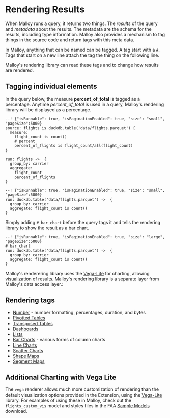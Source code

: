  # Rendering Results

When Malloy runs a query, it returns two things.  The *results* of the query and *metadata* about the results.  The metadata are the schema for the results, including type information.  Malloy also provides a mechanism to tag things in the source code and return tags with this meta data. 

In Malloy, anything that can be named can be tagged.  A tag start with a `#`.  Tags that start on a new line attach the tag the thing on the following line.

Malloy's rendering library can read these tags and to change how results are rendered.

## Tagging individual elements
In the query below, the measure **percent_of_total** is tagged as a percentage.  Anytime *percent_of_total* is used in a query, Malloy's rendering library will be displayed as a percentage.

```malloy
--! {"isRunnable": true, "isPaginationEnabled": true, "size": "small", "pageSize":5000}
source: flights is duckdb.table('data/flights.parquet') {
  measure:
    flight_count is count()
    # percent
    percent_of_flights is flight_count/all(flight_count)
}

run: flights ->  {
  group_by: carrier
  aggregate: 
    flight_count 
    percent_of_flights
}
```

```malloy
--! {"isRunnable": true, "isPaginationEnabled": true, "size": "small", "pageSize":5000}
run: duckdb.table('data/flights.parquet') ->  {
  group_by: carrier
  aggregate: flight_count is count()
}
```

Simply adding `# bar_chart` before the query tags it and tells the rendering library to show the result as a bar chart.

```malloy
--! {"isRunnable": true, "isPaginationEnabled": true, "size": "large", "pageSize":5000}
# bar_chart
run: duckdb.table('data/flights.parquet') ->  {
  group_by: carrier
  aggregate: flight_count is count()
}
```

Malloy's renderering library uses the [Vega-Lite](https://vega.github.io/vega-lite/) for charting, allowing visualization of results. Malloy's rendering library is a separate layer from Malloy's data access layer.:

## Rendering tags

* [Number](numbers.md) - number formatting, percentages, duration, and bytes
* [Pivotted Tables](pivot.md)
* [Transposed Tables](transpose.md)
* [Dashboards](dashboards.md) 
* [Lists](lists.md)
* [Bar Charts](bar_charts.md) - various forms of column charts 
* [Line Charts](charts_line_chart.md) 
* [Scatter Charts](scatter_charts.md)
* [Shape Maps](shape_maps.md)
* [Segment Maps](segment_maps.md)


## Additional Charting with Vega Lite
The `vega` renderer allows much more customization of rendering than the default visualization options provided in the Extension, using the [Vega-Lite](https://vega.github.io/vega-lite/) library. For examples of using these in Malloy, check out the `flights_custom_vis` model and styles files in the FAA [Sample Models](../samples.md) download.
